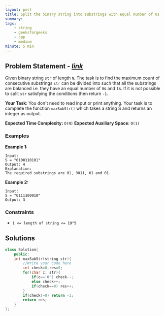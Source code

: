 ```yaml
---
layout: post
title: Split the binary string into substrings with equal number of 0s and 1s   
summary:
tags:
    - string
    - geeksforgeeks
    - cpp
    - medium
minute: 5 min
---
```


## Problem Statement - [*link*](https://practice.geeksforgeeks.org/problems/split-the-binary-string-into-substrings-with-equal-number-of-0s-and-1s/1/)  

Given binary string `str` of length `N`. The task is to find the maximum count of consecutive substrings `str` can be divided into such that all the substrings are balanced i.e. they have an equal number of `0`s and `1`s. If it is not possible to split `str` satisfying the conditions then return `-1`.

**Your Task:** 
You don't need to read input or print anything. Your task is to complete the function `maxSubStr()` which takes a string S and returns an integer as output.



**Expected Time Complexity:** `O(N)` 
**Expected Auxiliary Space:** `O(1)`

### Examples

**Example 1:**   
```
Input:
S = "0100110101"
Output: 4
Explanation: 
The required substrings are 01, 0011, 01 and 01.
```

**Example 2:**   
```
Input:
S = "0111100010"
Output: 3
```

### Constraints

+ `1 <= length of string <= 10^5`

## Solutions

```cpp
class Solution{
    public:
    int maxSubStr(string str){
        //Write your code here
        int check=0,res=0;
        for(char c: str){
            if(c=='0') check--;
            else check++;
            if(check==0) res++;
        }
        if(check!=0) return -1;
        return res;
    }
};
```

